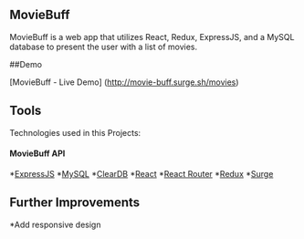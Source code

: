## MovieBuff

MovieBuff is a web app that utilizes React, Redux, ExpressJS, and a MySQL database to present the user with a list of movies.

##Demo

[MovieBuff - Live Demo] (http://movie-buff.surge.sh/movies)

## Tools

Technologies used in this Projects:

#### MovieBuff API
  *[ExpressJS](http://expressjs.com/)
  *[MySQL](https://www.mysql.com/)
  *[ClearDB](http://w2.cleardb.net/)
  *[React](https://facebook.github.io/react/)
  *[React Router](https://reacttraining.com/react-router/)
  *[Redux](http://redux.js.org/docs/basics/UsageWithReact.html)
  *[Surge](https://surge.sh/help/adding-a-custom-domain)

## Further Improvements
  *Add responsive design
